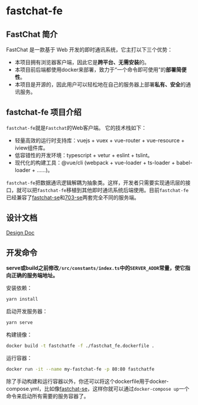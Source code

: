 # fastchat-fe

## FastChat 简介
FastChat 是一款基于 Web 开发的即时通讯系统，它主打以下三个优势：
* 本项目拥有浏览器客户端，因此它是**跨平台、无需安装**的。
* 本项目前后端都使用docker来部署，致力于“一个命令即可使用”的**部署简便性**。
* 本项目是开源的，因此用户可以轻松地在自己的服务器上部署**私有、安全**的通讯服务。

## fastchat-fe 项目介绍
`fastchat-fe`就是`Fastchat`的Web客户端。 
它的技术栈如下：
* 轻量高效的运行时支持库：vuejs + vuex + vue-router + vue-resource + iview组件库。
* 低容错性的开发环境：typescript + vetur + eslint + tslint。
* 现代化的构建工具：@vue/cli (webpack + vue-loader + ts-loader + babel-loader + ……)。
<!-- TODO: 需要写一篇文章来解释这些开发工具是如何work的，webpack中的config也需要解释 -->

`fastchat-fe`把数据通讯逻辑解耦为抽象类。这样，开发者只需要实现通讯层的接口，就可以把`fastchat-fe`移植到其他即时通讯系统后端使用。目前`fastchat-fe`已经兼容了[fastchat-se](https://github.com/csr632/fastchat-se)和[703-se](https://github.com/SYSU703/fastchat-se)两套完全不同的服务端。

## 设计文档
[Design Doc](./DesignDoc.md)

## 开发命令
**serve或build之前修改`/src/constants/index.ts`中的`SERVER_ADDR`常量，使它指向正确的服务端地址。**

安装依赖：
```bash
yarn install
```

启动开发服务器：
```bash
yarn serve
```

构建镜像：
```bash
docker build -t fastchatfe -f ./fastchat_fe.dockerfile .
```

运行容器：
```bash
docker run -it --name my-fastchat-fe -p 80:80 fastchatfe
```

除了手动构建和运行容器以外，你还可以将这个dockerfile用于docker-compose.yml，比如像[fastchat-se](https://github.com/csr632/fastchat-se/blob/3a4aad8a53aae15399ba98d47f66c8514efe7767/docker-compose-production.yml#L29)，这样你就可以通过`docker-compose up`一个命令来启动所有需要的服务容器了。


<!-- ****
## TODO
* 为每种数据模型（比如chat）增加extra:any字段，用于存储特定服务端需要的数据（前端不需要，但服务端需要），调用agent的函数时将extra信息一并提供，让使用者更容易实现agent
* 全局错误捕获和处理
* 增强群管理员的功能：删除成员、转移管理员、发布公告等
* 所有数据获取API使用节流化
* 删除好友
* 新消息提醒
* 显示消息时间 -->
